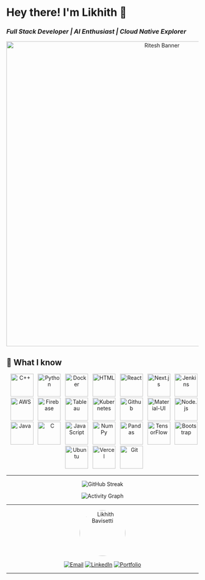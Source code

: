 
# Hey there! I'm Likhith 👋 
### *Full Stack Developer | AI Enthusiast | Cloud Native Explorer*

<p align="center">
    <img src="https://media.licdn.com/dms/image/v2/D4D16AQEJBLfaJf7GeQ/profile-displaybackgroundimage-shrink_350_1400/profile-displaybackgroundimage-shrink_350_1400/0/1678620008658?e=1758758400&v=beta&t=fEbp6UDsDICoTL97NbWz6KnOqGV7roups_lAFvTvDVw" alt="Ritesh Banner" width="800">
</p>


## 🚀 What I know

<p align="center">
  <img src="https://likky.vercel.app/assets/img/skills/cpp.svg" alt="C++" width="60" />
  <img src="https://likky.vercel.app/assets/img/skills/python.svg" alt="Python" width="60" />
  <img src="https://likky.vercel.app/assets/img/skills/docker.svg" alt="Docker" width="60" />
  <img src="https://likky.vercel.app/assets/img/skills/html.svg" alt="HTML" width="60" />
  <img src="https://likky.vercel.app/assets/img/skills/react.svg" alt="React" width="60" />
  <img src="https://likky.vercel.app/assets/img/skills/nextjs.svg" alt="Next.js" width="60" />
  <img src="https://likky.vercel.app/assets/img/skills/jenkins.svg" alt="Jenkins" width="60" />
  <img src="https://likky.vercel.app/assets/img/skills/aws.svg" alt="AWS" width="60" />
  <img src="https://likky.vercel.app/assets/img/skills/firebase.svg" alt="Firebase" width="60" />
  <img src="https://likky.vercel.app/assets/img/skills/tableau.svg" alt="Tableau" width="60" />
  <img src="https://likky.vercel.app/assets/img/skills/kubernets.svg" alt="Kubernetes" width="60" />
  <img src="https://likky.vercel.app/assets/img/skills/github.svg" alt="Github" width="60" />
  <img src="https://likky.vercel.app/assets/img/skills/material-ui.svg" alt="Material-UI" width="60" />
  <img src="https://likky.vercel.app/assets/img/skills/nodejs.svg" alt="Node.js" width="60" />
  <img src="https://likky.vercel.app/assets/img/skills/java.svg" alt="Java" width="60" />
  <img src="https://likky.vercel.app/assets/img/skills/c.svg" alt="C" width="60" />
  <img src="https://likky.vercel.app/assets/img/skills/javascript.svg" alt="JavaScript" width="60" />
  <img src="https://likky.vercel.app/assets/img/skills/numpy.svg" alt="NumPy" width="60" />
  <img src="https://likky.vercel.app/assets/img/skills/pandas.svg" alt="Pandas" width="60" />
  <img src="https://likky.vercel.app/assets/img/skills/tensorflow.svg" alt="TensorFlow" width="60" />
  <img src="https://likky.vercel.app/assets/img/skills/bootstrap.svg" alt="Bootstrap" width="60" />
  <img src="https://likky.vercel.app/assets/img/skills/ubuntu-4.svg" alt="Ubuntu" width="60" />
  <img src="https://likky.vercel.app/assets/img/skills/vercel.svg" alt="Vercel" width="60" />
  <img src="https://likky.vercel.app/assets/img/skills/git.svg" alt="Git" width="60" />
</p>

---




<div align="center">
  

![GitHub Streak](https://github-readme-streak-stats.herokuapp.com/?user=likhith1030&theme=tokyonight&hide_border=true&background=0D1117&stroke=00D4FF&ring=00D4FF&fire=FF6B6B&currStreakLabel=00D4FF)

</div>


<div align="center">

![Activity Graph](https://github-readme-activity-graph.vercel.app/graph?username=likhith1030&bg_color=0D1117&color=00D4FF&line=00D4FF&point=FFFFFF&area=true&hide_border=true)

</div>

---
<div align="center">
  <img src="https://likky.vercel.app/assets/img/cya.png" alt="Likhith Bavisetti" width="120" style="border-radius: 50%;"/>
  
  [![Email](https://img.shields.io/badge/Email-sailikhithbavisetti%40gmail.com-red?style=for-the-badge&logo=gmail&logoColor=white)](mailto:sailikhithbavisetti@gmail.com)
  [![LinkedIn](https://img.shields.io/badge/LinkedIn-likhithbavisetti-blue?style=for-the-badge&logo=linkedin&logoColor=white)](https://www.linkedin.com/in/likhithbavisetti/)
  [![Portfolio](https://img.shields.io/badge/Portfolio-likky.vercel.app-brightgreen?style=for-the-badge&logo=vercel&logoColor=white)](https://likky.vercel.app)
  
</div>

---

